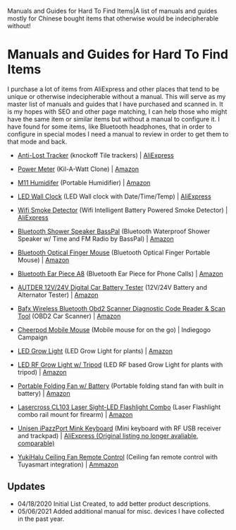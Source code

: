 Manuals and Guides for Hard To Find Items|A list of manuals and guides mostly for Chinese bought items that otherwise would be indecipherable without!
# Manuals and Guides for Hard To Find Items

I purchase a lot of items from AliExpress and other places that tend to be unique or otherwise indecipherable without a manual. This will serve as my master list of manuals and guides that I have purchased and scanned in. It is my hopes with SEO and other page matching, I can help those who might have the same item or similar items but without a manual to configure it. I have found for some items, like Bluetooth headphones, that in order to configure in special modes I need a manual to review in order to get them to that mode and back. 

+ [Anti-Lost Tracker](http://blog-files.davidjameshowell.com/guides-and-manuals/anti-lost-tracker.pdf) (knockoff Tile trackers) |  [AliExpress](https://www.aliexpress.com/item/Bluetooth-Anti-Lost-Theft-Device-Remote-Alarm-GPS-Tracker-Elder-Child-Pet-Bag-Wallet-Key-Finder/32999319271.html?spm=a2g0s.9042311.0.0.27424c4dHzArTG)
+ [Power Meter](http://blog-files.davidjameshowell.com/guides-and-manuals/Power-Meter.pdf) (Kil-A-Watt Clone) |  [Amazon](https://www.amazon.com/gp/product/B07DPJ3RGB/ref=ppx_yo_dt_b_search_asin_title?ie=UTF8&psc=1)
+ [M11 Humidifer](http://blog-files.davidjameshowell.com/guides-and-manuals/M11Humidifier.pdf) (Portable Humidifier) |  [Amazon](https://www.amazon.com/gp/product/B07S35DFHW/ref=ppx_yo_dt_b_search_asin_title?ie=UTF8&psc=1)
+ [LED Wall Clock](http://blog-files.davidjameshowell.com/guides-and-manuals/LED-Digital-Wall-Clock.pdf) (LED Wall clock with Date/Time/Temp) |  [AliExpress](https://www.aliexpress.com/item/3D-LED-Wall-Clock-Modern-Design-Digital-Table-Clock-Alarm-Nightlight-Saat-reloj-de-pared-Watch/32876094666.html?spm=a2g0s.9042311.0.0.27424c4dV5ZVCx)
+ [Wifi Smoke Detector](http://blog-files.davidjameshowell.com/guides-and-manuals/Intelligent-WiFi-Strobe-Smoke-Detector.pdf) (Wifi Intelligent Battery Powered Smoke Detector) |  [AliExpress](https://www.aliexpress.com/item/2019-Newest-WIFI-Smoke-Detector-Tuya-APP-Fire-Alarm-Sensor-Independent-Smoke-Alarm-Protection-Android/4000151992081.html?spm=a2g0s.9042311.0.0.27424c4dV5ZVCx)
+ [Bluetooth Shower Speaker BassPal](http://blog-files.davidjameshowell.com/guides-and-manuals/F013-Pro-Waterproof-Wireless-Speaker.pdf) (Bluetooth Waterproof Shower Speaker w/ Time and FM Radio by BassPal) |  [Amazon](https://www.amazon.com/gp/product/B07Y5PQYR3/ref=ppx_yo_dt_b_search_asin_title?ie=UTF8&psc=1)
+ [Bluetooth Optical Finger Mouse](http://blog-files.davidjameshowell.com/guides-and-manuals/Bluetooth-Wireless-Optical-Finger-Mouse.pdf) (Bluetooth Optical Finger Portable Mouse) |  [Amazon](https://www.amazon.com/gp/product/B075L6S2JD/ref=ppx_yo_dt_b_search_asin_title?ie=UTF8&psc=1)
+ [Bluetooth Ear Piece A8](http://blog-files.davidjameshowell.com/guides-and-manuals/Bluetooth-Wireless-Headset-A8.pdf) (Bluetooth Ear Piece for Phone Calls) |  [Amazon](https://www.amazon.com/gp/product/B083R1FLNW/ref=ppx_yo_dt_b_search_asin_title?ie=UTF8&psc=1)

+ [AUTDER 12V/24V Digital Car Battery Tester](http://blog-files.davidjameshowell.com/guides-and-manuals/AUTDER-12V-24V-Digital-Car-Battery-Tester.pdf) (12V/24V Battery and Alternator Tester) |  [Amazon](https://www.amazon.com/gp/product/B08R634YZK/ref=ppx_yo_dt_b_search_asin_title?ie=UTF8&psc=1)
+ [Bafx Wireless Bluetooth Obd2 Scanner Diagnostic Code Reader & Scan Tool](http://blog-files.davidjameshowell.com/guides-and-manuals/BAFX-ODBII-Bluetooth-Reader.pdf) (OBD2 Car Scanner) |  [Amazon](https://www.amazon.com/gp/product/B005NLQAHS/ref=ppx_yo_dt_b_search_asin_title?ie=UTF8&psc=1)
+ [Cheerpod Mobile Mouse](http://blog-files.davidjameshowell.com/guides-and-manuals/Cheerpod-Mouse.pdf) (Mobile mouse for on the go) | Indiegogo Campaign
+ [LED Grow Light](http://blog-files.davidjameshowell.com/guides-and-manuals/LED-Grow-Light.pdf) (LED Grow Light for plants) |  [Amazon](https://www.amazon.com/gp/product/B07RXSZ2H6/ref=ppx_yo_dt_b_search_asin_title?ie=UTF8&psc=1)
+ [LED RF Grow Light w/ Tripod](http://blog-files.davidjameshowell.com/guides-and-manuals/LED-RF-Grow-Lights.pdf) (LED RF based Grow Light for plants with tripod) |  [Amazon](https://www.amazon.com/gp/product/B08JVLGZJ5/ref=ppx_yo_dt_b_search_asin_title?ie=UTF8&psc=1)
+ [Portable Folding Fan w/ Battery](http://blog-files.davidjameshowell.com/guides-and-manuals/Portable-Folding-Fan.pdf) (Portable folding stand fan with built in battery) |  [Amazon](https://www.amazon.com/gp/product/B08B8DW2C9/ref=ppx_yo_dt_b_search_asin_title?ie=UTF8&psc=1)
+ [Lasercross CL103 Laser Sight-LED Flashlight Combo](http://blog-files.davidjameshowell.com/guides-and-manuals/Subcompact-Rechargeable-Laser-Flashlight-Combo-CLL103G.pdf) (Laser Flashlight combo rail mount for firearm) |  [Amazon](https://www.amazon.com/gp/product/B07JJZQJ6K/ref=ppx_yo_dt_b_search_asin_title?ie=UTF8&psc=1)
+ [Unisen iPazzPort Mink Keyboard](http://blog-files.davidjameshowell.com/guides-and-manuals/Unisen-iPazzPort-Mini-Keyboard.pdf) (Mini keyboard with RF USB receiver and trackpad) |  [AliExpress (Original listing no longer avaliable, comparable)](https://www.aliexpress.com/item/33000186966.html?gps-id=pcDetail404&scm=1007.16891.96945.0&scm_id=1007.16891.96945.0&scm-url=1007.16891.96945.0&pvid=c0fabab8-93c6-4c80-9202-e6f2a954510a&_t=gps-id:pcDetail404,scm-url:1007.16891.96945.0,pvid:c0fabab8-93c6-4c80-9202-e6f2a954510a,tpp_buckets:668%230%23131923%2373_668%230%23131923%2373_668%23888%233325%236_668%23888%233325%236_668%232846%238110%231995_668%235811%2327187%2380_668%232717%237562%23474__668%233374%2315176%23154_668%232846%238110%231995_668%235811%2327187%2380_668%232717%237562%23474_668%233164%239976%23246_668%233374%2315176%23154)
+ [YukiHalu Ceiling Fan Remote Control](http://blog-files.davidjameshowell.com/guides-and-manuals/YukiHalu-CLFC-01-Ceiling-Fan-Remote.pdf) (Ceiling fan remote control with Tuyasmart integration) |  [Ammazon](https://www.amazon.com/gp/product/B08GKGB6L5/ref=ppx_yo_dt_b_search_asin_title?ie=UTF8&psc=1)


## Updates
* 04/18/2020 Initial List Created, to add better product descriptions.
* 05/06/2021 Added additional manual for misc. devices I have collected in the past year.